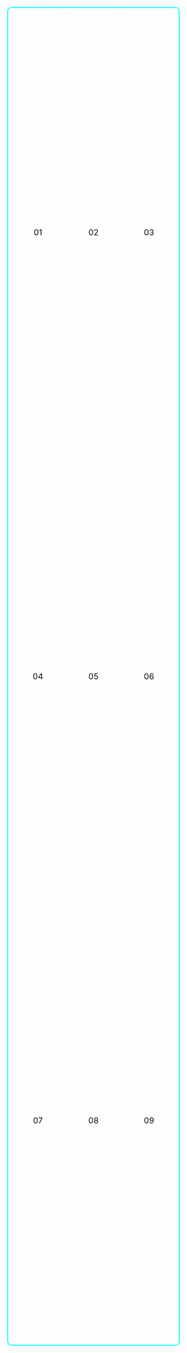 <div style="display: grid; grid-template-columns: repeat(3, 1fr); grid-template-rows: repeat(3, 1fr); gap: 10px; width: 80%; max-width: 600px; height: 80%; border: 2px solid #0ff; border-radius: 10px; padding: 10px; box-sizing: border-box;">
        <div style="display: flex; justify-content: center; align-items: center; background-color: rgba(255, 255, 255, 0.1); border-radius: 5px; backdrop-filter: blur(5px); box-sizing: border-box;"><span style="font-size: 1.2rem;">01</span></div>
        <div style="display: flex; justify-content: center; align-items: center; background-color: rgba(255, 255, 255, 0.1); border-radius: 5px; backdrop-filter: blur(5px); box-sizing: border-box;"><span style="font-size: 1.2rem;">02</span></div>
        <div style="display: flex; justify-content: center; align-items: center; background-color: rgba(255, 255, 255, 0.1); border-radius: 5px; backdrop-filter: blur(5px); box-sizing: border-box;"><span style="font-size: 1.2rem;">03</span></div>
        <div style="display: flex; justify-content: center; align-items: center; background-color: rgba(255, 255, 255, 0.1); border-radius: 5px; backdrop-filter: blur(5px); box-sizing: border-box;"><span style="font-size: 1.2rem;">04</span></div>
        <div style="display: flex; justify-content: center; align-items: center; background-color: rgba(255, 255, 255, 0.1); border-radius: 5px; backdrop-filter: blur(5px); box-sizing: border-box;"><span style="font-size: 1.2rem;">05</span></div>
        <div style="display: flex; justify-content: center; align-items: center; background-color: rgba(255, 255, 255, 0.1); border-radius: 5px; backdrop-filter: blur(5px); box-sizing: border-box;"><span style="font-size: 1.2rem;">06</span></div>
        <div style="display: flex; justify-content: center; align-items: center; background-color: rgba(255, 255, 255, 0.1); border-radius: 5px; backdrop-filter: blur(5px); box-sizing: border-box;"><span style="font-size: 1.2rem;">07</span></div>
        <div style="display: flex; justify-content: center; align-items: center; background-color: rgba(255, 255, 255, 0.1); border-radius: 5px; backdrop-filter: blur(5px); box-sizing: border-box;"><span style="font-size: 1.2rem;">08</span></div>
        <div style="display: flex; justify-content: center; align-items: center; background-color: rgba(255, 255, 255, 0.1); border-radius: 5px; backdrop-filter: blur(5px); box-sizing: border-box;"><span style="font-size: 1.2rem;">09</span></div>
    </div>
